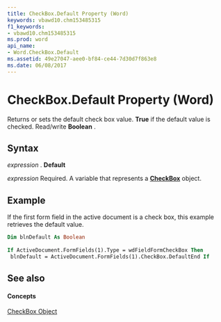 ```yaml
---
title: CheckBox.Default Property (Word)
keywords: vbawd10.chm153485315
f1_keywords:
- vbawd10.chm153485315
ms.prod: word
api_name:
- Word.CheckBox.Default
ms.assetid: 49e27047-aee0-bf84-ce44-7d30d7f863e8
ms.date: 06/08/2017
---
```



# CheckBox.Default Property (Word)

Returns or sets the default check box value. **True** if the default value is checked. Read/write **Boolean** .


## Syntax

 _expression_ . **Default**

 _expression_ Required. A variable that represents a **[CheckBox](checkbox-object-word.md)** object.


## Example

If the first form field in the active document is a check box, this example retrieves the default value.


```vb
Dim blnDefault As Boolean 
 
If ActiveDocument.FormFields(1).Type = wdFieldFormCheckBox Then 
 blnDefault = ActiveDocument.FormFields(1).CheckBox.DefaultEnd If
```


## See also


#### Concepts


[CheckBox Object](checkbox-object-word.md)

